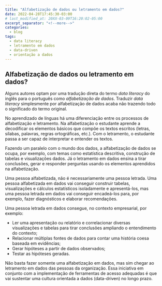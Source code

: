```yaml
---
title: "Alfabetização de dados ou letramento em dados?"
date: 2022-04-28T17:45:30-03:00
# last_modified_at: 20XX-03-09T16:20:02-05:00
excerpt_separator: "<!--more-->"
categories:
  - blog
tags:
  - data literacy
  - letramento em dados
  - data-driven
  - orientação a dados
---
```


## Alfabetização de dados ou letramento em dados?

Alguns autores optam por uma tradução direta do termo *data literacy* do inglês para o português como *alfabetização de dados*. Traduzir *data literacy* simplesmente por alfabetização de dados acaba não trazendo todo o significado do termo original.

No aprendizado de línguas há uma diferenciação entre os processos de alfabetização e letramento. Na alfabetização o estudante aprende a decodificar os elementos básicos que compõe os textos escritos (letras, sílabas, palavras, regras ortográficas, etc.). Com o letramento, o estudante passa a ser capaz de interpretar e entender os textos. 

Fazendo um paralelo com o mundo dos dados, a alfabetização de dados se ocupa, por exemplo, com temas como estatística descritiva, construção de tabelas e visualizações dados. Já o letramento em dados ensina a tirar conclusões, gerar e responder perguntas usando os elementos aprendidos na alfabetização. 

Uma pessoa alfabetizada, não é necessariamente uma pessoa letrada. Uma pessoa alfabetizada em dados vai conseguir construir tabelas, visualizações e cálculos estatísticos isoladamente e apresentá-los, mas uma pessoa letrada em dados vai conseguir encadeá-los para, por exemplo, fazer diagnósticos e elaborar recomendações. 

Uma pessoa letrada em dados consegue, no contexto empresarial, por exemplo:
 - Ler uma apresentação ou relatório e correlacionar diversas visualizações e tabelas para tirar conclusões ampliando o entendimento do contexto;
 - Relacionar múltiplas fontes de dados para contar uma história coesa baseada em evidências;
 - Gerar hipóteses a partir de dados observados;
 - Testar as hipóteses geradas.

Não basta fazer somente uma alfabetização em dados, mas sim chegar ao letramento em dados das pessoas da organização. Essa iniciativa em conjunto com a implementação de ferramentas de acesso adequadas é que vai sustentar uma cultura orientada a dados (data-driven) no longo prazo.